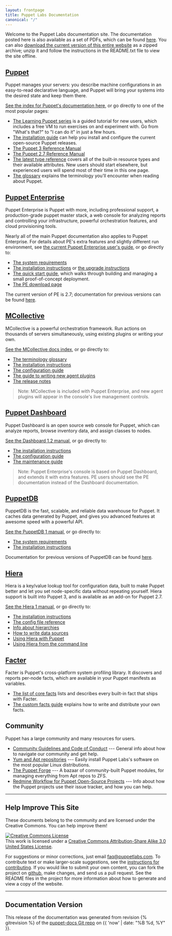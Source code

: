 ```yaml
---
layout: frontpage
title: Puppet Labs Documentation
canonical: "/"
---
```


Welcome to the Puppet Labs documentation site. The documentation posted here is also available as a set of PDFs, which can be found [here](http://info.puppetlabs.com/download-pdfs.html). You can also [download the current version of this entire website](./puppetdocs-latest.tar.gz) as a zipped archive; unzip it and follow the instructions in the README.txt file to view the site offline.

[Puppet](/puppet)
-----

Puppet manages your servers: you describe machine configurations in an easy-to-read declarative language, and Puppet will bring your systems into the desired state and keep them there. 

[See the index for Puppet's documentation here](/puppet), or go directly to one of the most popular pages:

- [The Learning Puppet series](/learning) is a guided tutorial for new users, which includes a free VM to run exercises on and experiment with. Go from "What's that?" to "I can do it" in just a few hours.
- [The installation guide](/guides/installation.html) can help you install and configure the current open-source Puppet releases.
- [The Puppet 3 Reference Manual](/puppet/3/reference)
- [The Puppet 2.7 Reference Manual](/puppet/2.7/reference)
- [The latest type reference](/references/latest/type.html) covers all of the built-in resource types and their available attributes. New users should start elsewhere, but experienced users will spend most of their time in this one page. 
- [The glossary](/references/glossary.html) explains the terminology you'll encounter when reading about Puppet.


[Puppet Enterprise](/pe/2.7)
-----

Puppet Enterprise is Puppet with more, including professional support, a production-grade puppet master stack, a web console for analyzing reports and controlling your infrastructure, powerful orchestration features, and cloud provisioning tools. 

Nearly all of the main Puppet documentation also applies to Puppet Enterprise. For details about PE's extra features and slightly different run environment, see [the current Puppet Enterprise user's guide](/pe/2.6/), or go directly to:

- [The system requirements](/pe/2.7/install_system_requirements.html)
- [The installation instructions](/pe/2.7/install_basic.html) or [the upgrade instructions](/pe/2.7/install_upgrading.html)
- [The quick start guide](/pe/2.7/quick_start.html), which walks through building and managing a small proof-of-concept deployment.
- [The PE download page](http://info.puppetlabs.com/download-pe.html)

The current version of PE is 2.7; documentation for previous versions can be found [here](/pe/index.html). 

[MCollective](/mcollective)
-----

MCollective is a powerful orchestration framework. Run actions on thousands of servers simultaneously, using existing plugins or writing your own.

[See the MCollective docs index](/mcollective/), or go directly to:

- [The terminology glossary](/mcollective/terminology.html)
- [The installation instructions](/mcollective/reference/basic/gettingstarted.html)
- [The configuration guide](/mcollective/reference/basic/configuration.html)
- [The guide to writing new agent plugins](/mcollective/simplerpc/)
- [The release notes](/mcollective/releasenotes.html)

> Note: MCollective is included with Puppet Enterprise, and new agent plugins will appear in the console's live management controls.

[Puppet Dashboard](/dashboard/manual/1.2)
-----

Puppet Dashboard is an open source web console for Puppet, which can analyze reports, browse inventory data, and assign classes to nodes.

[See the Dashboard 1.2 manual](/dashboard/manual/1.2), or go directly to:

* [The installation instructions](/dashboard/manual/1.2/bootstrapping.html)
* [The configuration guide](/dashboard/manual/1.2/configuring.html)
* [The maintenance guide](/dashboard/manual/1.2/maintaining.html)

> Note: Puppet Enterprise's console is based on Puppet Dashboard, and extends it with extra features. PE users should see the PE documentation instead of the Dashboard documentation.

[PuppetDB](/puppetdb/1)
-----

PuppetDB is the fast, scalable, and reliable data warehouse for Puppet. It caches data generated by Puppet, and gives you advanced features at awesome speed with a powerful API.

[See the PuppetDB 1 manual](/puppetdb/1), or go directly to:

* [The system requirements](/puppetdb/1/index.html#system-requirements)
* [The installation instructions](/puppetdb/1/install.html)

Documentation for previous versions of PuppetDB can be found [here](/puppetdb).

[Hiera](/hiera/1)
-----

Hiera is a key/value lookup tool for configuration data, built to make Puppet better and let you set node-specific data without repeating yourself. Hiera support is built into Puppet 3, and is available as an add-on for Puppet 2.7. 

[See the Hiera 1 manual](/hiera/1), or go directly to:

* [The installation instructions](/hiera/1/installing.html)
* [The config file reference](/hiera/1/configuring.html)
* [Info about hierarchies](/hiera/1/hierarchy.html)
* [How to write data sources](/hiera/1/data_sources.html)
* [Using Hiera with Puppet](/hiera/1/puppet.html)
* [Using Hiera from the command line](/hiera/1/command_line.html)


[Facter](/facter/1.6/core_facts.html)
-----

Facter is Puppet's cross-platform system profiling library. It discovers and reports per-node facts, which are available in your Puppet manifests as variables. 

* [The list of core facts](/facter/1.6/core_facts.html) lists and describes every built-in fact that ships with Facter. 
* [The custom facts guide](/guides/custom_facts.html) explains how to write and distribute your own facts.



Community
-----

Puppet has a large community and many resources for users.

- [Community Guidelines and Code of Conduct](/community/community_guidelines.html) --- General info about how to navigate our community and get help. 
- [Yum and Apt repositories](/guides/puppetlabs_package_repositories.html) --- Easily install Puppet Labs's software on the most popular Linux distributions. 
- [The Puppet Forge](http://forge.puppetlabs.com) --- A bazaar of community-built Puppet modules, for managing everything from Apt repos to ZFS. 
- [Redmine Workflow for Puppet Open-Source Projects](/community/puppet_projects_redmine_workflow.html) --- Info about how the Puppet projects use their issue tracker, and how you can help. 



* * * 

Help Improve This Site
----------------------

These documents belong to the community and are licensed under the Creative Commons. You can help improve them!

<a rel="license" href="http://creativecommons.org/licenses/by-sa/3.0/us/"><img alt="Creative Commons License" style="border-width:0" src="http://i.creativecommons.org/l/by-sa/3.0/us/88x31.png" /></a><br />This work is licensed under a <a rel="license" href="http://creativecommons.org/licenses/by-sa/3.0/us/">Creative Commons Attribution-Share Alike 3.0 United States License</a>.

For suggestions or minor corrections, just email <faq@puppetlabs.com>. To contribute text or make larger-scale suggestions, see the [instructions for contributing](./contribute.html).  If you would like to submit your own content, you can fork the project on <A HREF="http://github.com/puppetlabs/puppet-docs">github</A>, make changes, and send us a pull request.  See the README files in the project for more information about how to generate and view a copy of the website.


* * * 

Documentation Version
---------------------

This release of the documentation was generated from revision {% gitrevision %} of the [puppet-docs Git repo](http://github.com/puppetlabs/puppet-docs) on {{ 'now' | date: "%B %d, %Y" }}.
<!-- This used to be hardcoded as the sha of "master", since shenanigans with the "release" branch made HEAD unreliable. But now we can accurately call out the source version even when generating from a topic branch. -->
